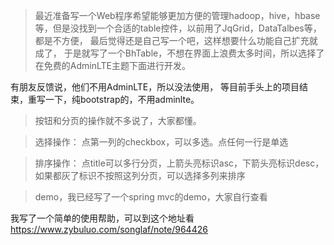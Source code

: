 >最近准备写一个Web程序希望能够更加方便的管理hadoop，hive，hbase等，但是没找到一个合适的table控件，以前用了JqGrid，DataTalbes等，都是不方便，
最后觉得还是自己写一个吧，这样想要什么功能自己扩充就成了，
于是就写了一个BhTable，不想在界面上浪费太多时间，所以选择了在免费的AdminLTE主题下面进行开发。

有朋友反馈说，他们不用AdminLTE，所以没法使用，
等目前手头上的项目结束，重写一下，纯bootstrap的，不用adminlte。
 

>按钮和分页的操作就不多说了，大家都懂。

>选择操作：
点第一列的checkbox，可以多选。点任何一行是单选

>排序操作：
点title可以多行分页，上箭头亮标识asc，下箭头亮标识desc，如果都灰了标识不按照这列分页，可以选择多列来排序

>demo，我已经写了一个spring mvc的demo，大家自行查看

我写了一个简单的使用帮助，可以到这个地址看
https://www.zybuluo.com/songlaf/note/964426

